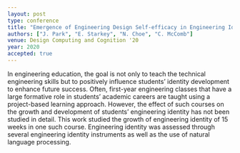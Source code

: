 ```yaml
---
layout: post
type: conference
title: "Emergence of Engineering Design Self-efficacy in Engineering Identity Development"
authors: ["J. Park", "E. Starkey", "N. Choe", "C. McComb"]
venue: Design Computing and Cognition '20
year: 2020
accepted: true
---
```

In engineering education, the goal is not only to teach the technical engineering skills but to positively influence students’ identity development to enhance future success. Often, first-year engineering classes that have a large formative role in students’ academic careers are taught using a project-based learning approach. However, the effect of such courses on the growth and development of students’ engineering identity has not been studied in detail. This work studied the growth of engineering identity of 15 weeks in one such course. Engineering identity was assessed through several engineering identity instruments as well as the use of natural language processing.
